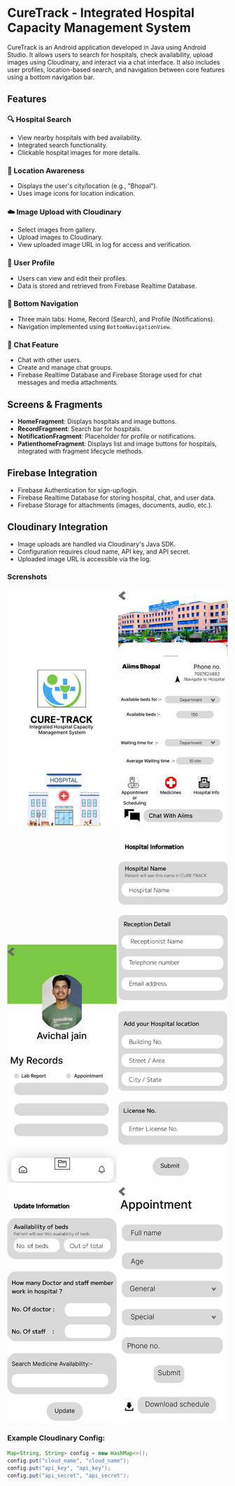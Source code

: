 # CureTrack - Integrated Hospital Capacity Management System

CureTrack is an Android application developed in Java using Android Studio. It allows users to search for hospitals, check availability, upload images using Cloudinary, and interact via a chat interface.
It also includes user profiles, location-based search, and navigation between core features using a bottom navigation bar.

## Features

### 🔍 Hospital Search
- View nearby hospitals with bed availability.
- Integrated search functionality.
- Clickable hospital images for more details.

### 📍 Location Awareness
- Displays the user's city/location (e.g., "Bhopal").
- Uses image icons for location indication.

### ☁️ Image Upload with Cloudinary
- Select images from gallery.
- Upload images to Cloudinary.
- View uploaded image URL in log for access and verification.

### 👤 User Profile
- Users can view and edit their profiles.
- Data is stored and retrieved from Firebase Realtime Database.

### 🧭 Bottom Navigation
- Three main tabs: Home, Record (Search), and Profile (Notifications).
- Navigation implemented using `BottomNavigationView`.

### 💬 Chat Feature
- Chat with other users.
- Create and manage chat groups.
- Firebase Realtime Database and Firebase Storage used for chat messages and media attachments.

## Screens & Fragments

- **HomeFragment**: Displays hospitals and image buttons.
- **RecordFragment**: Search bar for hospitals.
- **NotificationFragment**: Placeholder for profile or notifications.
- **PatienthomeFragment**: Displays list and image buttons for hospitals, integrated with fragment lifecycle methods.

## Firebase Integration

- Firebase Authentication for sign-up/login.
- Firebase Realtime Database for storing hospital, chat, and user data.
- Firebase Storage for attachments (images, documents, audio, etc.).

## Cloudinary Integration

- Image uploads are handled via Cloudinary's Java SDK.
- Configuration requires cloud name, API key, and API secret.
- Uploaded image URL is accessible via the log.

### Screnshots 
<p align="center">
<img src="home.png" alt="Home Screen" width="250"/>
<img src="aiims.png" alt="Search Screen" width="250"/>
<img src="profile.png" alt="Profile Screen" width="250"/>
  
 
<img src="hospital1.png" alt="Hospital Screen" width="250"/>
<img src="hospital2.png" alt="Hospital Screen" width="250"/>
<img src="appointment.png" alt="Appointment Screen" width="250"/>
</p>

### Example Cloudinary Config:
```java
Map<String, String> config = new HashMap<>();
config.put("cloud_name", "cloud_name");
config.put("api_key", "api_key");
config.put("api_secret", "api_secret");
